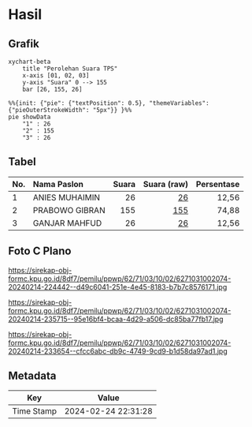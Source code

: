 # Hasil

## Grafik

```mermaid
xychart-beta
    title "Perolehan Suara TPS"
    x-axis [01, 02, 03]
    y-axis "Suara" 0 --> 155
    bar [26, 155, 26]
```

```mermaid
%%{init: {"pie": {"textPosition": 0.5}, "themeVariables": {"pieOuterStrokeWidth": "5px"}} }%%
pie showData
    "1" : 26
    "2" : 155
    "3" : 26
```

## Tabel

| No. | Nama Paslon    | Suara | Suara (raw) | Persentase |
|:--- |:-------------- | -----:| -----------:| ----------:|
| 1   | ANIES MUHAIMIN | 26    | [26][p-1]   | 12,56      |
| 2   | PRABOWO GIBRAN | 155   | [155][p-2]  | 74,88      |
| 3   | GANJAR MAHFUD  | 26    | [26][p-3]   | 12,56      |


[p-1]: https://github.com/gigit-pemilu/pemilu-2024-62-kalimantan-tengah/blob/main/pilpres/hitung-suara/sub/62-kalimantan-tengah/sub/71-kota-palangkaraya/sub/03-jekan-raya/sub/1002-menteng/sub/074-tps/sub/paslon-1.txt
[p-2]: https://github.com/gigit-pemilu/pemilu-2024-62-kalimantan-tengah/blob/main/pilpres/hitung-suara/sub/62-kalimantan-tengah/sub/71-kota-palangkaraya/sub/03-jekan-raya/sub/1002-menteng/sub/074-tps/sub/paslon-2.txt
[p-3]: https://github.com/gigit-pemilu/pemilu-2024-62-kalimantan-tengah/blob/main/pilpres/hitung-suara/sub/62-kalimantan-tengah/sub/71-kota-palangkaraya/sub/03-jekan-raya/sub/1002-menteng/sub/074-tps/sub/paslon-3.txt

## Foto C Plano

https://sirekap-obj-formc.kpu.go.id/8df7/pemilu/ppwp/62/71/03/10/02/6271031002074-20240214-224442--d49c6041-251e-4e45-8183-b7b7c8576171.jpg

https://sirekap-obj-formc.kpu.go.id/8df7/pemilu/ppwp/62/71/03/10/02/6271031002074-20240214-235715--95e16bf4-bcaa-4d29-a506-dc85ba77fb17.jpg

https://sirekap-obj-formc.kpu.go.id/8df7/pemilu/ppwp/62/71/03/10/02/6271031002074-20240214-233654--cfcc6abc-db9c-4749-9cd9-b1d58da97ad1.jpg


## Metadata

| Key        | Value               |
| ---------- | ------------------- |
| Time Stamp | 2024-02-24 22:31:28 |



